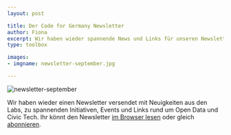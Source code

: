 ```yaml
---
layout: post

title: Der Code for Germany Newsletter
author: Fiona
excerpt: Wir haben wieder spannende News und Links für unseren Newsletter gesammelt.
type: toolbox

images:
- imgname: newsletter-september.jpg

---
```

![newsletter-september](/blog/newsletter-september.jpg)

Wir haben wieder einen Newsletter versendet mit Neuigkeiten aus den Labs, zu spannenden Initiativen, Events und Links rund um Open Data und Civic Tech. Ihr könnt den Newsletter [im Browser lesen][] oder gleich [abonnieren][].

[abonnieren]: http://okfn.us5.list-manage.com/subscribe?u=929f1e07936386d34833e20d1&id=bb63fcab72
[im Browser lesen]: http://us5.campaign-archive2.com/?u=929f1e07936386d34833e20d1&id=f435e9ba7f&e=ae65266049
